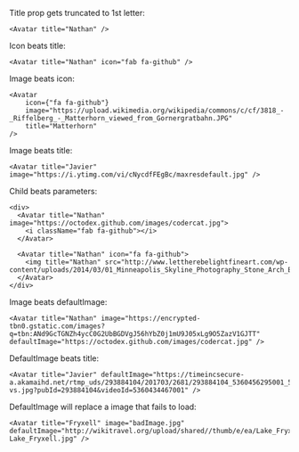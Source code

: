 
Title prop gets truncated to 1st letter:

    <Avatar title="Nathan" />

Icon beats title:

    <Avatar title="Nathan" icon="fab fa-github" />

Image beats icon:

    <Avatar
        icon={"fa fa-github"}
        image="https://upload.wikimedia.org/wikipedia/commons/c/cf/3818_-_Riffelberg_-_Matterhorn_viewed_from_Gornergratbahn.JPG"
        title="Matterhorn"
    />

Image beats title:

    <Avatar title="Javier" image="https://i.ytimg.com/vi/cNycdfFEgBc/maxresdefault.jpg" />

Child beats parameters:

    <div>
      <Avatar title="Nathan" image="https://octodex.github.com/images/codercat.jpg">
        <i className="fab fa-github"></i>
      </Avatar>

      <Avatar title="Nathan" icon="fa fa-github">
        <img title="Nathan" src="http://www.lettherebelightfineart.com/wp-content/uploads/2014/03/01_Minneapolis_Skyline_Photography_Stone_Arch_Bridge.jpg"/>
      </Avatar>
    </div>

Image beats defaultImage:

    <Avatar title="Nathan" image="https://encrypted-tbn0.gstatic.com/images?q=tbn:ANd9GcTGNZh4ycC0G2UbBGDVgJ56hYbZ0j1mU9J05xLg9O5ZazV1GJTT" defaultImage="https://octodex.github.com/images/codercat.jpg" />

DefaultImage beats title:

    <Avatar title="Javier" defaultImage="https://timeincsecure-a.akamaihd.net/rtmp_uds/293884104/201703/2681/293884104_5360456295001_5360434467001-vs.jpg?pubId=293884104&videoId=5360434467001" />

DefaultImage will replace a image that fails to load:

    <Avatar title="Fryxell" image="badImage.jpg" defaultImage="http://wikitravel.org/upload/shared//thumb/e/ea/Lake_Fryxell.jpg/510px-Lake_Fryxell.jpg" />
